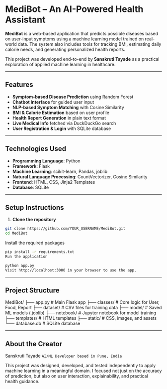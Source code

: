 # MediBot – An AI-Powered Health Assistant

**MediBot** is a web-based application that predicts possible diseases based on user-input symptoms using a machine learning model trained on real-world data. The system also includes tools for tracking BMI, estimating daily calorie needs, and generating personalized health reports.

This project was developed end-to-end by **Sanskruti Tayade** as a practical exploration of applied machine learning in healthcare.

---

## Features

- **Symptom-based Disease Prediction** using Random Forest
- **Chatbot Interface** for guided user input
- **NLP-based Symptom Matching** with Cosine Similarity
- **BMI & Calorie Estimation** based on user profile
- **Health Report Generation** in plain text format
- **Live Medical Info** fetched via DuckDuckGo search
- **User Registration & Login** with SQLite database

---

## Technologies Used

- **Programming Language**: Python  
- **Framework**: Flask  
- **Machine Learning**: scikit-learn, Pandas, joblib  
- **Natural Language Processing**: CountVectorizer, Cosine Similarity  
- **Frontend**: HTML, CSS, Jinja2 Templates  
- **Database**: SQLite

---

## Setup Instructions

1. **Clone the repository**
```bash
git clone https://github.com/YOUR_USERNAME/MediBot.git
cd MediBot
```

Install the required packages

```bash
pip install -r requirements.txt
Run the application
```

```bash
python app.py
Visit http://localhost:3000 in your browser to use the app.
```
---

## Project Structure

MediBot/
├── app.py                  # Main Flask app
├── classes/                # Core logic for User, Food, Report
├── dataset/                # CSV files for training data
├── model/                  # Saved ML models (.joblib)
├── notebook/               # Jupyter notebook for model training
├── templates/              # HTML templates
├── static/                 # CSS, images, and assets
└── database.db             # SQLite database

---

## About the Creator
Sanskruti Tayade
```AI/ML Developer based in Pune, India```

This project was designed, developed, and tested independently to apply machine learning in a meaningful domain. I focused not just on the accuracy of prediction, but also on user interaction, explainability, and practical health guidance.
